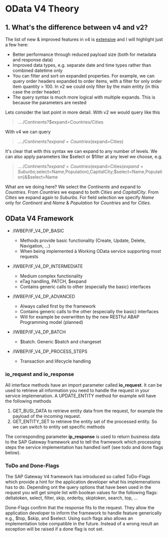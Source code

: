 # OData V4 Theory

## 1. What's the difference between v4 and v2?

The list of new & improved features in v4 is [extensive](http://docs.oasis-open.org/odata/new-in-odata/v4.0/new-in-odata-v4.0.html) and I will highlight just a few here:  

-   Better performance through reduced payload size (both for metadata and response data)  
-   Improved data types, e.g. separate date and time types rather than combined datetime only
-   You can filter and sort on expanded properties. For example, we can query order headers expanded to order items, with a filter for only order item quantity > 100. In v2 we could only filter by the main entity (in this case the order header)
-   The query syntax is much more logical with multiple expands. This is because the parameters are nested
  
Lets consider the last point in more detail. With v2 we would query like this  
> ..../Continents?$expand=Countries/Cities

With v4 we can query  
> ..../Continents?$expand=Countries($expand=Cities)

It's clear that with this syntax we can expand to any number of levels. We can also apply parameters like $select or $filter at any level we choose, e.g.  
> ..../Continents?$expand=Countries($expand=Cities($expand=Suburbs;$select=Name,Population),CapitalCity;$select=Name,Population)&$select=Name

What are we doing here? We select the _Continents_ and expand to _Countries_. From _Countries_ we expand to both _Cities_ and _CapitalCity_. From _Cities_ we expand again to _Suburbs_. For field selection we specify _Name_ only for _Continent_ and _Name_ & _Population_ for _Countries_ and for _Cities_.

## OData V4 Framework 
- /IWBEP/IF_V4_DP_BASIC 
	- Methods provide basic functionality (Create, Update, Delete, Navigation, …)
	- When being implemented à Working OData service supporting most requests

- /IWBEP/IF_V4_DP_INTERMEDIATE
	- Medium complex functionality
	- eTag handling, PATCH, $expand
	- Contains generic calls to other (especially the basic) interfaces
  
- /IWBEP/IF_V4_DP_ADVANCED
	- Always called first by the framework
	- Contains generic calls to the other (especially the basic) interfaces
	- Will for example be overwritten by the new RESTful ABAP Programming model (planned)
  
- /IWBEP/IF_V4_DP_BATCH
	- $batch. Generic $batch and changeset
  
- /IWBEP/IF_V4_DP_PROCESS_STEPS
	- Transaction and lifecycle handling
 


### io_request and io_response
All interface methods have an import parameter called **io_request**.
It can be used to retrieve all information you need to handle the request in your service implemenation.
A UPDATE_ENTITY method for example will have the following methods
1. GET_BUSI_DATA to retrieve entity data from the request, for example the payload of the incoming request.
2. GET_ENTITY_SET to retrieve the entity set of the processed entity. So we can switch to entity set specific methods

The corresponding parameter **ip_response** is used to return business data to the SAP Gateway framework 
and to tell the framework which processing steps the service implementation has handled iself (see todo and done flags below).

### ToDo and Done-Flags

The SAP Gateway V4 framework has introduced so called ToDo-Flags which provide a hint for the application developer what his implemenations has to do. 
Depending ont the query options that have been used in the request you will get simple list with boolean values for the following flags:
deltatoken, select, filter, skip, orderby, skiptoken, search, top, ...

Done-Flags confirm that the response fits to the request. They allow the application developer to inform the framework to handle feature generically e.g., $top, $skip, and $select. 
Using such flags also allows an implementation tobe compatible in the future. Instead of a wrong result an exception will be raised if a done flag is not set.







   
